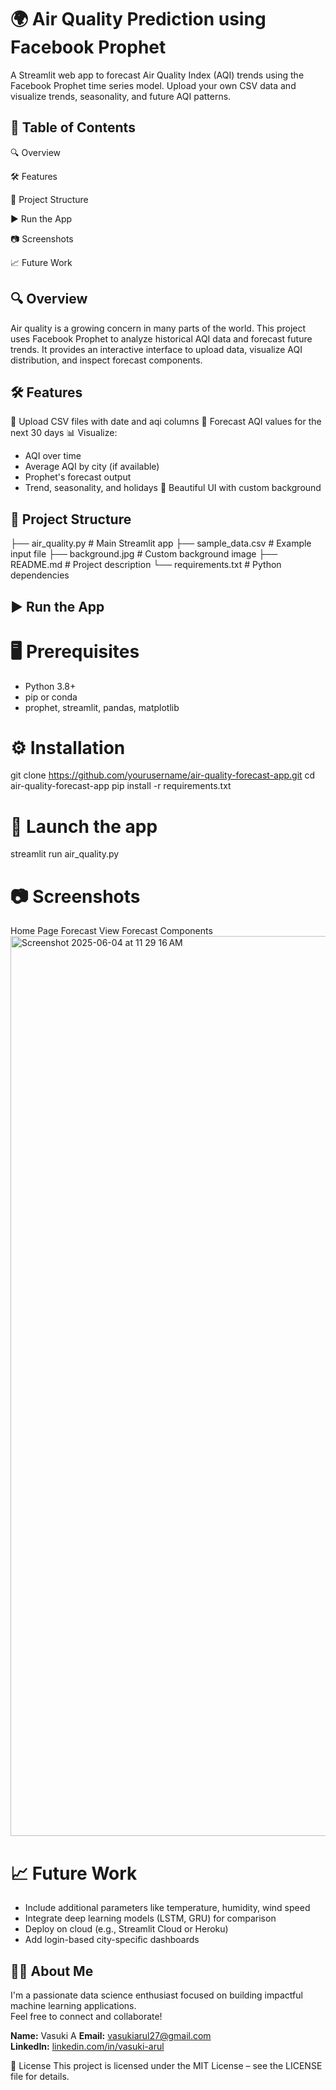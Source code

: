 # 🌍 Air Quality Prediction using Facebook Prophet



A Streamlit web app to forecast Air Quality Index (AQI) trends using the Facebook Prophet time series model. Upload your own CSV data and visualize trends, seasonality, and future AQI patterns.

## 📌 Table of Contents

🔍 Overview

🛠 Features

📁 Project Structure

▶️ Run the App

📷 Screenshots

📈 Future Work

## 🔍 Overview
Air quality is a growing concern in many parts of the world. This project uses Facebook Prophet to analyze historical AQI data and forecast future trends. It provides an interactive interface to upload data, visualize AQI distribution, and inspect forecast components.

## 🛠 Features
📂 Upload CSV files with date and aqi columns
🔮 Forecast AQI values for the next 30 days
📊 Visualize:
   * AQI over time
   * Average AQI by city (if available)
   * Prophet's forecast output
   * Trend, seasonality, and holidays
🎨 Beautiful UI with custom background

## 📁 Project Structure
├── air_quality.py               # Main Streamlit app
├── sample_data.csv              # Example input file
├── background.jpg               # Custom background image
├── README.md                    # Project description
└── requirements.txt             # Python dependencies

## ▶️ Run the App
# 🖥 Prerequisites
  * Python 3.8+
  * pip or conda
  * prophet, streamlit, pandas, matplotlib

# ⚙️ Installation
git clone https://github.com/yourusername/air-quality-forecast-app.git
cd air-quality-forecast-app
pip install -r requirements.txt

# 🚀 Launch the app
streamlit run air_quality.py

# 📷 Screenshots
Home Page	Forecast View	Forecast Components
<img width="1440" alt="Screenshot 2025-06-04 at 11 29 16 AM" src="https://github.com/user-attachments/assets/42a37feb-35f5-49e5-a9ef-9aabdbbb08d9" />


# 📈 Future Work

* Include additional parameters like temperature, humidity, wind speed
* Integrate deep learning models (LSTM, GRU) for comparison
* Deploy on cloud (e.g., Streamlit Cloud or Heroku)
* Add login-based city-specific dashboards

## 🙋‍♂️ About Me

I'm a passionate data science enthusiast focused on building impactful machine learning applications.  
Feel free to connect and collaborate!

**Name:** Vasuki A 
**Email:** vasukiarul27@gmail.com  
**LinkedIn:** [linkedin.com/in/vasuki-arul](https://linkedin.com/in/vasuki-arul)  



📄 License
This project is licensed under the MIT License – see the LICENSE file for details.

